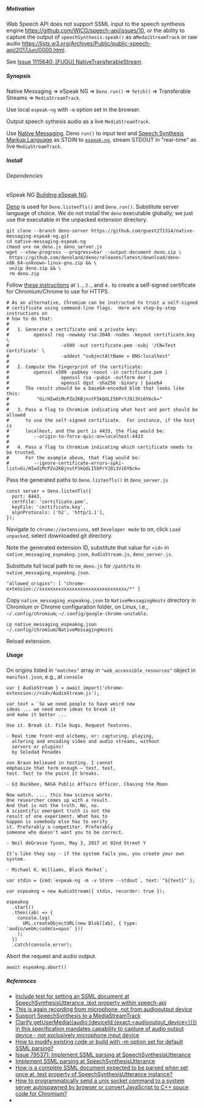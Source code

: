 <h5>Motivation</h5>

Web Speech API does not support SSML input to the speech synthesis engine https://github.com/WICG/speech-api/issues/10, or the ability to capture the output of `speechSynthesis.speak()` as a`MedaiStreamTrack` or raw audio https://lists.w3.org/Archives/Public/public-speech-api/2017Jun/0000.html.

See [Issue 1115640: [FUGU] NativeTransferableStream](https://bugs.chromium.org/p/chromium/issues/detail?id=1115640).

<h5>Synopsis</h5>

Native Messaging => eSpeak NG => `Deno.run()` => `fetch()` => Transferable Streams => `MediaStreamTrack`.

Use local `espeak-ng` with `-m` option set in the browser. 

Output speech sythesis audio as a live `MediaStreamTrack`.

Use [Native Messaging](https://developer.chrome.com/extensions/nativeMessaging), Deno `run()` to input text and [Speech Synthesis Markup Language](https://www.w3.org/TR/speech-synthesis11/) as STDIN to [`espeak-ng`](https://github.com/espeak-ng/espeak-ng), stream STDOUT in "real-time" as live `MediaStreamTrack`. 

<h5>Install<h5>

<h6>Dependencies</h6>

eSpeak NG [Building eSpeak NG](https://github.com/espeak-ng/espeak-ng/blob/master/docs/building.md#building-espeak-ng).

[Deno](https://github.com/denoland/deno) is used for `Deno.listenTls()` and `Deno.run()`. Substitute server language of choice. We do not install the `deno` executable globally; we just use the executable in the unpacked extension directory.
 

```
git clone --branch deno-server https://github.com/guest271314/native-messaging-espeak-ng.git
cd native-messaging-espeak-ng
chmod u+x nm_deno.js deno_server.js
wget --show-progress --progress=bar --output-document deno.zip \
 https://github.com/denoland/deno/releases/latest/download/deno-x86_64-unknown-linux-gnu.zip && \
 unzip deno.zip && \
 rm deno.zip
 ```
  
  Follow [these instructions](https://github.com/GoogleChrome/samples/blob/gh-pages/webtransport/webtransport_server.py#L42-L72) at `1.`, `2.`, and `4.` to create a self-signed certificate for Chromium/Chrome to use for HTTPS.
  
```
# As an alternative, Chromium can be instructed to trust a self-signed
# certificate using command-line flags.  Here are step-by-step instructions on
# how to do that:
#
#   1. Generate a certificate and a private key:
#         openssl req -newkey rsa:2048 -nodes -keyout certificate.key \
#                   -x509 -out certificate.pem -subj '/CN=Test Certificate' \
#                   -addext "subjectAltName = DNS:localhost"
#
#   2. Compute the fingerprint of the certificate:
#         openssl x509 -pubkey -noout -in certificate.pem |
#                   openssl rsa -pubin -outform der |
#                   openssl dgst -sha256 -binary | base64
#      The result should be a base64-encoded blob that looks like this:
#          "Gi/HIwdiMcPZo2KBjnstF5kQdLI5bPrYJ8i3Vi6Ybck="
#
#   3. Pass a flag to Chromium indicating what host and port should be allowed
#      to use the self-signed certificate.  For instance, if the host is
#      localhost, and the port is 4433, the flag would be:
#         --origin-to-force-quic-on=localhost:4433
#
#   4. Pass a flag to Chromium indicating which certificate needs to be trusted.
#      For the example above, that flag would be:
#         --ignore-certificate-errors-spki-list=Gi/HIwdiMcPZo2KBjnstF5kQdLI5bPrYJ8i3Vi6Ybck=
```
  
Pass the generated paths to `Deno.listenTls()` in `deno_server.js`
  
```
const server = Deno.listenTls({
  port: 8443,
  certFile: 'certificate.pem',
  keyFile: 'certificate.key',
  alpnProtocols: ['h2', 'http/1.1'],
});
```

Navigate to `chrome://extensions`, set `Developer mode` to on, click `Load unpacked`, select downloaded git directory.

Note the generated extension ID, substitute that value for `<id>` in `native_messaging_espeakng.json`, `AudioStream.js`, `deno_server.js`.

Substitute full local path to `nm_deno.js` for `/path/to` in `native_messaging_espeakng.json`.
  
```
"allowed_origins": [ "chrome-extension://xxxxxxxxxxxxxxxxxxxxxxxxxxxxxxxx/*" ]
```

Copy `native_messaging_espeakng.json` to `NativeMessagingHosts` directory in Chromium or Chrome configuration folder, on Linux, i.e., `~/.config/chromium`; `~/.config/google-chrome-unstable`.

`cp native_messaging_espeakng.json ~/.config/chromium/NativeMessagingHosts`

Reload extension.

<h5>Usage</h5>

On origins listed in `"matches"` array in `"web_accessible_resources"` object in `manifest.json`, e.g., at `console`

```
var { AudioStream } = await import('chrome-extension://<id>/AudioStream.js');
 
var text = `So we need people to have weird new
ideas ... we need more ideas to break it
and make it better ...

Use it. Break it. File bugs. Request features.

- Real time front-end alchemy, or: capturing, playing,
  altering and encoding video and audio streams, without
  servers or plugins!
  by Soledad Penadés
   
von Braun believed in testing. I cannot
emphasize that term enough – test, test,
test. Test to the point it breaks.

- Ed Buckbee, NASA Public Affairs Officer, Chasing the Moon

Now watch. ..., this how science works.
One researcher comes up with a result.
And that is not the truth. No, no.
A scientific emergent truth is not the
result of one experiment. What has to
happen is somebody else has to verify
it. Preferably a competitor. Preferably
someone who doesn't want you to be correct.

- Neil deGrasse Tyson, May 3, 2017 at 92nd Street Y

It’s like they say - if the system fails you, you create your own system.

- Michael K. Williams, Black Market`;
 
var stdin = {cmd:`espeak-ng -m -v Storm --stdout`, text:`"${text}"`};

var espeakng = new AudioStream({ stdin, recorder: true });
 
espeakng
  .start()
  .then((ab) => {
    console.log(
      URL.createObjectURL(new Blob([ab], { type: 'audio/webm;codecs=opus' }))
    );
  })
  .catch(console.error);
```
  
Abort the request and audio output.
  
```
await espeakng.abort()
```
  
<h5>References</h5>

- [Include test for setting an SSML document at SpeechSynthesisUtterance .text property within speech-api](https://github.com/web-platform-tests/wpt/issues/8712)
- [This is again recording from microphone, not from audiooutput device](https://github.com/guest271314/SpeechSynthesisRecorder/issues/14)
- [Support SpeechSynthesis *to* a MediaStreamTrack](https://github.com/WICG/speech-api/issues/69)
- [Clarify getUserMedia({audio:{deviceId:{exact:<audiooutput_device>}}}) in this specification mandates capability to capture of audio output device - not exclusively microphone input device](https://github.com/w3c/mediacapture-main/issues/650)
- [How to modify existing code or build with -m option set for default SSML parsing?](https://github.com/pettarin/espeakng.js-cdn/issues/1)
- [Issue 795371: Implement SSML parsing at SpeechSynthesisUtterance](https://bugs.chromium.org/p/chromium/issues/detail?id=795371)
- [Implement SSML parsing at SpeechSynthesisUtterance](https://bugzilla.mozilla.org/show_bug.cgi?id=1425523)
- [How is a complete SSML document expected to be parsed when set once at .text property of SpeechSynthesisUtterance instance?](https://github.com/WICG/speech-api/issues/10)
- [How to programmatically send a unix socket command to a system server autospawned by browser or convert JavaScript to C++ souce code for Chromium?](https://stackoverflow.com/questions/48219981/how-to-programmatically-send-a-unix-socket-command-to-a-system-server-autospawne)
- [<script type="shell"> to execute arbitrary shell commands, and import stdout or result written to local file as a JavaScript module](https://github.com/whatwg/html/issues/3443)
- [Add execute() to FileSystemDirectoryHandle](https://github.com/WICG/native-file-system/issues/97)
- [Issue 795371: Implement SSML parsing at SpeechSynthesisUtterance](https://bugs.chromium.org/p/chromium/issues/detail?id=795371)
- [Implement SSML parsing at SpeechSynthesisUtterance](https://bugzilla.mozilla.org/show_bug.cgi?id=1425523)
- [How is a complete SSML document expected to be parsed when set once at .text property of SpeechSynthesisUtterance instance?](https://github.com/WICG/speech-api/issues/10)
- [How to programmatically send a unix socket command to a system server autospawned by browser or convert JavaScript to C++ souce code for Chromium?](https://stackoverflow.com/questions/48219981/how-to-programmatically-send-a-unix-socket-command-to-a-system-server-autospawne)
- [<script type="shell"> to execute arbitrary shell commands, and import stdout or result written to local file as a JavaScript module](https://github.com/whatwg/html/issues/3443)
- [Add execute() to FileSystemDirectoryHandle](https://github.com/WICG/native-file-system/issues/97)
- [SpeechSynthesis *to* a MediaStreamTrack or: How to execute arbitrary shell commands using inotify-tools and DevTools Snippets](https://gist.github.com/guest271314/59406ad47a622d19b26f8a8c1e1bdfd5)
